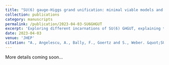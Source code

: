```yaml
---
title: "SU(6) gauge-Higgs grand unification: minimal viable models and flavor"
collection: publications
category: manuscripts
permalink: /publication/2023-04-03-SU6GHGUT
excerpt: 'Exploring different incarnations of SU(6) GHGUT, explaining the flavor hierarchies as well as dicussing various constraints.'
date: 2023-04-03
venue: 'JHEP'
citation: "A., Angelescu, A., Bally, F., Goertz and S., Weber. &quot;SU(6) gauge-Higgs grand unification: minimal viable models and flavor.&quot; <i>JHEP 04</i> (2023), 012"
---
```


More details coming soon...
